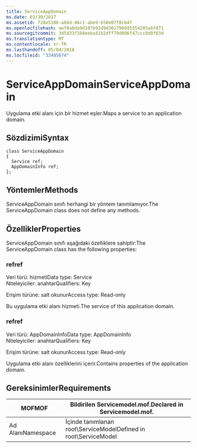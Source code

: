 ```yaml
---
title: ServiceAppDomain
ms.date: 03/30/2017
ms.assetid: f28e5186-a66d-46c1-abe9-b50e07f8cb4f
ms.openlocfilehash: aef0a0da9d107b92d9d3017968d5554205a6fd71
ms.sourcegitcommit: 3d5d33f384eeba41b2dff79d096f47ccc8d8f03d
ms.translationtype: MT
ms.contentlocale: tr-TR
ms.lasthandoff: 05/04/2018
ms.locfileid: "33485674"
---
```

# <a name="serviceappdomain"></a><span data-ttu-id="2596a-102">ServiceAppDomain</span><span class="sxs-lookup"><span data-stu-id="2596a-102">ServiceAppDomain</span></span>
<span data-ttu-id="2596a-103">Uygulama etki alanı için bir hizmet eşler.</span><span class="sxs-lookup"><span data-stu-id="2596a-103">Maps a service to an application domain.</span></span>  
  
## <a name="syntax"></a><span data-ttu-id="2596a-104">Sözdizimi</span><span class="sxs-lookup"><span data-stu-id="2596a-104">Syntax</span></span>  
  
```  
class ServiceAppDomain  
{  
  Service ref;  
  AppDomainInfo ref;  
};  
```  
  
## <a name="methods"></a><span data-ttu-id="2596a-105">Yöntemler</span><span class="sxs-lookup"><span data-stu-id="2596a-105">Methods</span></span>  
 <span data-ttu-id="2596a-106">ServiceAppDomain sınıfı herhangi bir yöntem tanımlamıyor.</span><span class="sxs-lookup"><span data-stu-id="2596a-106">The ServiceAppDomain class does not define any methods.</span></span>  
  
## <a name="properties"></a><span data-ttu-id="2596a-107">Özellikler</span><span class="sxs-lookup"><span data-stu-id="2596a-107">Properties</span></span>  
 <span data-ttu-id="2596a-108">ServiceAppDomain sınıfı aşağıdaki özelliklere sahiptir:</span><span class="sxs-lookup"><span data-stu-id="2596a-108">The ServiceAppDomain class has the following properties:</span></span>  
  
### <a name="ref"></a><span data-ttu-id="2596a-109">ref</span><span class="sxs-lookup"><span data-stu-id="2596a-109">ref</span></span>  
 <span data-ttu-id="2596a-110">Veri türü: hizmeti</span><span class="sxs-lookup"><span data-stu-id="2596a-110">Data type: Service</span></span>  
<span data-ttu-id="2596a-111">Niteleyiciler: anahtar</span><span class="sxs-lookup"><span data-stu-id="2596a-111">Qualifiers: Key</span></span>  
  
 <span data-ttu-id="2596a-112">Erişim türüne: salt okunur</span><span class="sxs-lookup"><span data-stu-id="2596a-112">Access type: Read-only</span></span>  
  
 <span data-ttu-id="2596a-113">Bu uygulama etki alanı hizmeti.</span><span class="sxs-lookup"><span data-stu-id="2596a-113">The service of this application domain.</span></span>  
  
### <a name="ref"></a><span data-ttu-id="2596a-114">ref</span><span class="sxs-lookup"><span data-stu-id="2596a-114">ref</span></span>  
 <span data-ttu-id="2596a-115">Veri türü: AppDomainInfo</span><span class="sxs-lookup"><span data-stu-id="2596a-115">Data type: AppDomainInfo</span></span>  
<span data-ttu-id="2596a-116">Niteleyiciler: anahtar</span><span class="sxs-lookup"><span data-stu-id="2596a-116">Qualifiers: Key</span></span>  
  
 <span data-ttu-id="2596a-117">Erişim türüne: salt okunur</span><span class="sxs-lookup"><span data-stu-id="2596a-117">Access type: Read-only</span></span>  
  
 <span data-ttu-id="2596a-118">Uygulama etki alanı özelliklerini içerir.</span><span class="sxs-lookup"><span data-stu-id="2596a-118">Contains properties of the application domain.</span></span>  
  
## <a name="requirements"></a><span data-ttu-id="2596a-119">Gereksinimler</span><span class="sxs-lookup"><span data-stu-id="2596a-119">Requirements</span></span>  
  
|<span data-ttu-id="2596a-120">MOF</span><span class="sxs-lookup"><span data-stu-id="2596a-120">MOF</span></span>|<span data-ttu-id="2596a-121">Bildirilen Servicemodel.mof.</span><span class="sxs-lookup"><span data-stu-id="2596a-121">Declared in Servicemodel.mof.</span></span>|  
|---------|-----------------------------------|  
|<span data-ttu-id="2596a-122">Ad Alanı</span><span class="sxs-lookup"><span data-stu-id="2596a-122">Namespace</span></span>|<span data-ttu-id="2596a-123">İçinde tanımlanan root\ServiceModel</span><span class="sxs-lookup"><span data-stu-id="2596a-123">Defined in root\ServiceModel</span></span>|
